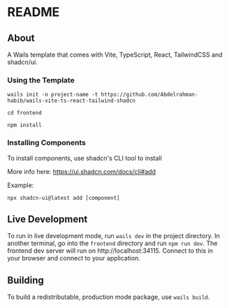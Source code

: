 # README

## About

A Wails template that comes with Vite, TypeScript, React, TailwindCSS and shadcn/ui.

### Using the Template

```console
wails init -n project-name -t https://github.com/Abdelrahman-habib/wails-vite-ts-react-tailwind-shadcn
```

```console
cd frontend
```

```console
npm install
```

### Installing Components

To install components, use shadcn's CLI tool to install

More info here: https://ui.shadcn.com/docs/cli#add

Example:

```console
npx shadcn-ui@latest add [component]
```

## Live Development

To run in live development mode, run `wails dev` in the project directory. In another terminal, go into the `frontend`
directory and run `npm run dev`. The frontend dev server will run on http://localhost:34115. Connect to this in your
browser and connect to your application.

## Building

To build a redistributable, production mode package, use `wails build`.
